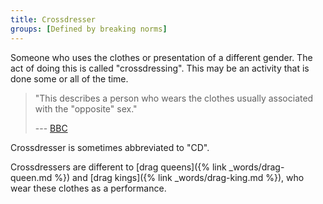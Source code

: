 ```yaml
---
title: Crossdresser
groups: [Defined by breaking norms]
---
```


Someone who uses the clothes or presentation of a different gender. The act of doing this is called "crossdressing". This may be an activity that is done some or all of the time.

> "This describes a person who wears the clothes usually associated with the "opposite" sex."
> <figcaption>
>
> --- [BBC](https://www.bbc.co.uk/news/magazine-32979297)
>
> </figcaption>

Crossdresser is sometimes abbreviated to "CD".

Crossdressers are different to [drag queens]({% link _words/drag-queen.md %}) and [drag kings]({% link _words/drag-king.md %}), who wear these clothes as a performance.
